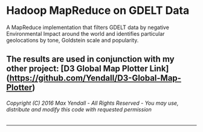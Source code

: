 # Hadoop MapReduce on GDELT Data
A MapReduce implementation that filters GDELT data by negative Environmental Impact around the world and identifies particular geolocations by tone, Goldstein scale and popularity.

The results are used in conjunction with my other project: 
[D3 Global Map Plotter Link] (https://github.com/Yendall/D3-Global-Map-Plotter)
------
###### Copyright (C) 2016 Max Yendall - All Rights Reserved - You may use, distribute and modify this code with requested permission
------
